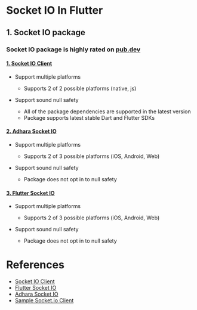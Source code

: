 # Socket IO In Flutter

## 1. Socket IO package

### Socket IO package is highly rated on [pub.dev](https://pub.dev/)

#### [1. Socket IO Client](https://pub.dev/packages/socket_io_client)

- Support multiple platforms

  + Supports 2 of 2 possible platforms (native, js)

- Support sound null safety

  + All of the package dependencies are supported in the latest version
  + Package supports latest stable Dart and Flutter SDKs

#### [2. Adhara Socket IO](https://pub.dev/packages/adhara_socket_io)

- Support multiple platforms

  + Supports 2 of 3 possible platforms (iOS, Android, Web)

- Support sound null safety

  + Package does not opt in to null safety

#### [3. Flutter Socket IO](https://pub.dev/packages/flutter_socket_io)

- Support multiple platforms

  + Supports 2 of 3 possible platforms (iOS, Android, Web)

- Support sound null safety

  + Package does not opt in to null safety

# References

- [Socket IO Client](https://pub.dev/packages/socket_io_client)
- [Flutter Socket IO](https://pub.dev/packages/flutter_socket_io)
- [Adhara Socket IO](https://pub.dev/packages/adhara_socket_io)
- [Sample Socket.io Client](https://blog.codemagic.io/flutter-ui-socket/)
